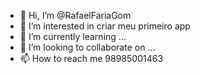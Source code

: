 - 👋 Hi, I’m @RafaelFariaGom
- 👀 I’m interested in criar meu primeiro app
- 🌱 I’m currently learning ...
- 💞️ I’m looking to collaborate on ...
- 📫 How to reach me 98985001463

<!---
RafaelFariaGom/RafaelFariaGom is a ✨ special ✨ repository because its `README.md` (this file) appears on your GitHub profile.
You can click the Preview link to take a look at your changes.
--->
